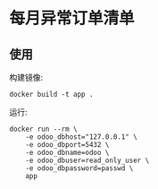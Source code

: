 # 每月异常订单清单

## 使用
构建镜像:
```shell
docker build -t app .
```
运行:
```shell
docker run --rm \
    -e odoo_dbhost="127.0.0.1" \
    -e odoo_dbport=5432 \
    -e odoo_dbname=odoo \
    -e odoo_dbuser=read_only_user \
    -e odoo_dbpassword=passwd \
    app
```